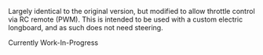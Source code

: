 Largely identical to the original version, but modified to allow throttle control via RC remote (PWM).
This is intended to be used with a custom electric longboard, and as such does not need steering.

Currently Work-In-Progress
